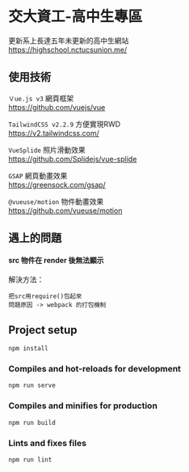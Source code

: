 # 交大資工-高中生專區

更新系上長達五年未更新的高中生網站  
https://highschool.nctucsunion.me/

## 使用技術

`Ｖue.js v3` 網頁框架  
https://github.com/vuejs/vue  
  
`TailwindCSS v2.2.9`  方便實現RWD  
https://v2.tailwindcss.com/  
  
`VueSplide` 照片滑動效果  
https://github.com/Splidejs/vue-splide  
  
`GSAP` 網頁動畫效果  
https://greensock.com/gsap/  
  
`@vueuse/motion` 物件動畫效果  
https://github.com/vueuse/motion  
  

## 遇上的問題

#### src 物件在 render 後無法顯示
  解決方法：  
  ```
  把src用require()包起來  
  問題原因 -> webpack 的打包機制  
  ```

## Project setup
```
npm install
```

### Compiles and hot-reloads for development
```
npm run serve
```

### Compiles and minifies for production
```
npm run build
```

### Lints and fixes files
```
npm run lint
```

